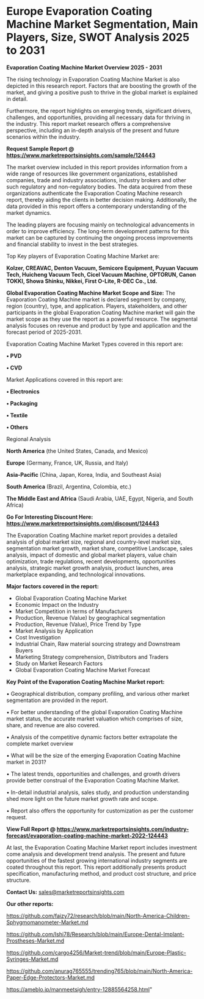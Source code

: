 # Europe Evaporation Coating Machine Market Segmentation, Main Players, Size, SWOT Analysis 2025 to 2031

<Strong> Evaporation Coating Machine Market Overview 2025 - 2031</strong>

The rising technology in Evaporation Coating Machine Market is also depicted in this research report. Factors that are boosting the growth of the market, and giving a positive push to thrive in the global market is explained in detail.

Furthermore, the report highlights on emerging trends, significant drivers, challenges, and opportunities, providing all necessary data for thriving in the industry. This report market research offers a comprehensive perspective, including an in-depth analysis of the present and future scenarios within the industry.

<strong>Request Sample Report @ <a href=https://www.marketreportsinsights.com/sample/124443>https://www.marketreportsinsights.com/sample/124443</a></strong>

The market overview included in this report provides information from a wide range of resources like government organizations, established companies, trade and industry associations, industry brokers and other such regulatory and non-regulatory bodies. The data acquired from these organizations authenticate the Evaporation Coating Machine research report, thereby aiding the clients in better decision making. Additionally, the data provided in this report offers a contemporary understanding of the market dynamics.

The leading players are focusing mainly on technological advancements in order to improve efficiency. The long-term development patterns for this market can be captured by continuing the ongoing process improvements and financial stability to invest in the best strategies.

Top Key players of Evaporation Coating Machine Market are:

<strong>Kolzer, CREAVAC, Denton Vacuum, Semicore Equipment, Puyuan Vacuum Tech, Huicheng Vacuum Tech, Cicel Vacuum Machine, OPTORUN, Canon TOKKI, Showa Shinku, Nikkei, First O-Lite, R-DEC Co., Ltd.</strong>

<strong><b>Global Evaporation Coating Machine Market Scope and Size:</b></strong>
The Evaporation Coating Machine market is declared segment by company, region (country), type, and application. Players, stakeholders, and other participants in the global Evaporation Coating Machine market will gain the market scope as they use the report as a powerful resource. The segmental analysis focuses on revenue and product by type and application and the forecast period of 2025-2031.

Evaporation Coating Machine Market Types covered in this report are:

<strong>• PVD

• CVD</strong>

Market Applications covered in this report are:

<strong>• Electronics

• Packaging

• Textile

• Others</strong> 

Regional Analysis

<strong>North America</strong> (the United States, Canada, and Mexico)

<strong>Europe</strong> (Germany, France, UK, Russia, and Italy)

<strong>Asia-Pacific</strong> (China, Japan, Korea, India, and Southeast Asia)

<strong>South America</strong> (Brazil, Argentina, Colombia, etc.)

<strong>The Middle East and Africa</strong> (Saudi Arabia, UAE, Egypt, Nigeria, and South Africa)

<strong>Go For Interesting Discount Here: <a href=https://www.marketreportsinsights.com/discount/124443>https://www.marketreportsinsights.com/discount/124443</a></strong>

The Evaporation Coating Machine market report provides a detailed analysis of global market size, regional and country-level market size, segmentation market growth, market share, competitive Landscape, sales analysis, impact of domestic and global market players, value chain optimization, trade regulations, recent developments, opportunities analysis, strategic market growth analysis, product launches, area marketplace expanding, and technological innovations.

<strong><b>Major factors covered in the report:</b></strong>
<ul>
  <li>Global Evaporation Coating Machine Market </li>
  <li>Economic Impact on the Industry</li>
  <li>Market Competition in terms of Manufacturers</li>
  <li>Production, Revenue (Value) by geographical segmentation</li>
  <li>Production, Revenue (Value), Price Trend by Type</li>
  <li>Market Analysis by Application</li>
  <li>Cost Investigation</li>
  <li>Industrial Chain, Raw material sourcing strategy and Downstream Buyers</li>
  <li>Marketing Strategy comprehension, Distributors and Traders</li>
  <li>Study on Market Research Factors</li>
  <li>Global Evaporation Coating Machine Market Forecast</li>
</ul>

<strong><b>Key Point of the Evaporation Coating Machine Market report:</b></strong>

• Geographical distribution, company profiling, and various other market segmentation are provided in the report.

• For better understanding of the global Evaporation Coating Machine market status, the accurate market valuation which comprises of size, share, and revenue are also covered.

• Analysis of the competitive dynamic factors better extrapolate the complete market overview

• What will be the size of the emerging Evaporation Coating Machine market in 2031?

• The latest trends, opportunities and challenges, and growth drivers provide better construal of the Evaporation Coating Machine Market.

• In-detail industrial analysis, sales study, and production understanding shed more light on the future market growth rate and scope.

• Report also offers the opportunity for customization as per the customer request.

<strong><b>View Full Report @ <a href=https://www.marketreportsinsights.com/industry-forecast/evaporation-coating-machine-market-2022-124443>https://www.marketreportsinsights.com/industry-forecast/evaporation-coating-machine-market-2022-124443</a></b></strong>


At last, the Evaporation Coating Machine Market report includes investment come analysis and development trend analysis. The present and future opportunities of the fastest growing international industry segments are coated throughout this report. This report additionally presents product specification, manufacturing method, and product cost structure, and price structure.

<strong>Contact Us:</strong>
sales@marketreportsinsights.com

<strong>Our other reports:</strong>

<a href=https://github.com/faizy72/research/blob/main/North-America-Children-Sphygmomanometer-Market.md>https://github.com/faizy72/research/blob/main/North-America-Children-Sphygmomanometer-Market.md</a>

<a href=https://github.com/Ishi78/Research/blob/main/Europe-Dental-Implant-Prostheses-Market.md>https://github.com/Ishi78/Research/blob/main/Europe-Dental-Implant-Prostheses-Market.md</a>

<a href=https://github.com/cargo4256/Market-trend/blob/main/Europe-Plastic-Syringes-Market.md>https://github.com/cargo4256/Market-trend/blob/main/Europe-Plastic-Syringes-Market.md</a>

<a href=https://github.com/anurag765555/trending765/blob/main/North-America-Paper-Edge-Protectors-Market.md>https://github.com/anurag765555/trending765/blob/main/North-America-Paper-Edge-Protectors-Market.md</a>

<a href=https://ameblo.jp/manmeetsigh/entry-12885564258.html>https://ameblo.jp/manmeetsigh/entry-12885564258.html</a>"
